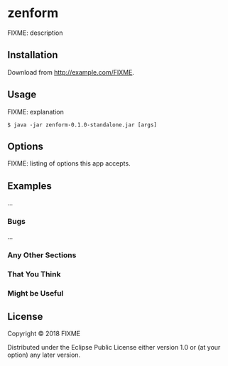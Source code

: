 # zenform

FIXME: description

## Installation

Download from http://example.com/FIXME.

## Usage

FIXME: explanation

    $ java -jar zenform-0.1.0-standalone.jar [args]

## Options

FIXME: listing of options this app accepts.

## Examples

...

### Bugs

...

### Any Other Sections
### That You Think
### Might be Useful

## License

Copyright © 2018 FIXME

Distributed under the Eclipse Public License either version 1.0 or (at
your option) any later version.
